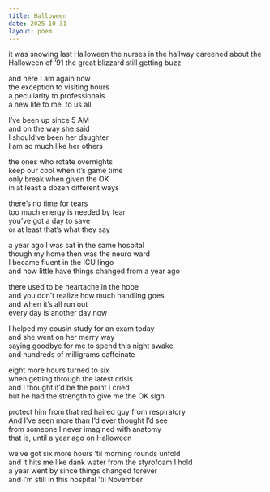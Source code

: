 ```yaml
---
title: Halloween
date: 2025-10-31
layout: poem
---
```


it was snowing last Halloween
the nurses in the hallway careened
about the Halloween of ’91
the great blizzard still getting buzz

and here I am again now  
the exception to visiting hours  
a peculiarity to professionals  
a new life to me, to us all  

I’ve been up since 5 AM  
and on the way she said  
I should’ve been her daughter  
I am so much like her others  

the ones who rotate overnights  
keep our cool when it’s game time  
only break when given the OK  
in at least a dozen different ways   

there’s no time for tears  
too much energy is needed by fear  
you’ve got a day to save  
or at least that’s what they say  

a year ago I was sat in the same hospital  
though my home then was the neuro ward  
I became fluent in the ICU lingo  
and how little have things changed from a year ago  

there used to be heartache in the hope  
and you don’t realize how much handling goes  
and when it’s all run out  
every day is another day now   

I helped my cousin study for an exam today  
and she went on her merry way  
saying goodbye for me to spend this night awake  
and hundreds of milligrams caffeinate  

eight more hours turned to six  
when getting through the latest crisis  
and I thought it’d be the point I cried   
but he had the strength to give me the OK sign  

protect him from that red haired guy from respiratory   
And I’ve seen more than I’d ever thought I’d see  
from someone I never imagined with anatomy  
that is, until a year ago on Halloween  

we’ve got six more hours ’til morning rounds unfold  
and it hits me like dank water from the styrofoam I hold  
a year went by since things changed forever  
and I’m still in this hospital ’til November  
